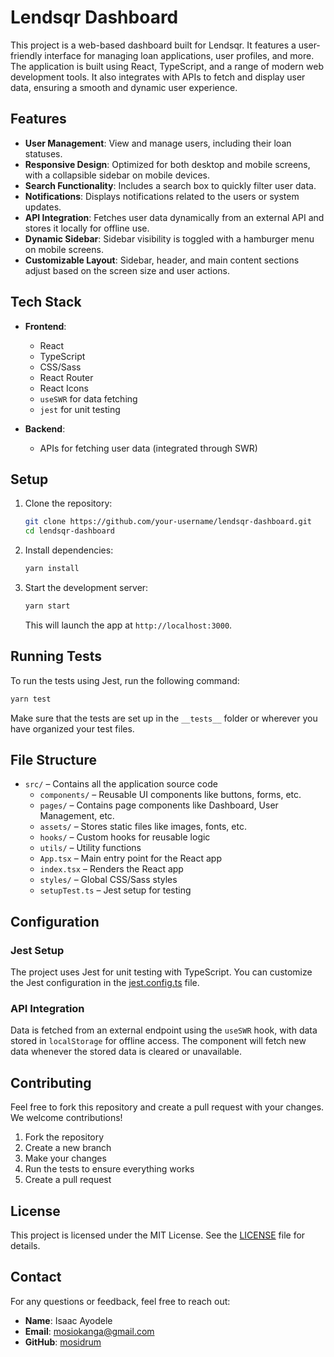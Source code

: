 
# Lendsqr Dashboard

This project is a web-based dashboard built for Lendsqr. It features a user-friendly interface for managing loan applications, user profiles, and more. The application is built using React, TypeScript, and a range of modern web development tools. It also integrates with APIs to fetch and display user data, ensuring a smooth and dynamic user experience.

## Features

- **User Management**: View and manage users, including their loan statuses.
- **Responsive Design**: Optimized for both desktop and mobile screens, with a collapsible sidebar on mobile devices.
- **Search Functionality**: Includes a search box to quickly filter user data.
- **Notifications**: Displays notifications related to the users or system updates.
- **API Integration**: Fetches user data dynamically from an external API and stores it locally for offline use.
- **Dynamic Sidebar**: Sidebar visibility is toggled with a hamburger menu on mobile screens.
- **Customizable Layout**: Sidebar, header, and main content sections adjust based on the screen size and user actions.

## Tech Stack

- **Frontend**:
  - React
  - TypeScript
  - CSS/Sass
  - React Router
  - React Icons
  - `useSWR` for data fetching
  - `jest` for unit testing

- **Backend**:
  - APIs for fetching user data (integrated through SWR)

## Setup

1. Clone the repository:

   ```bash
   git clone https://github.com/your-username/lendsqr-dashboard.git
   cd lendsqr-dashboard
   ```

2. Install dependencies:

   ```bash
   yarn install
   ```

3. Start the development server:

   ```bash
   yarn start
   ```

   This will launch the app at `http://localhost:3000`.

## Running Tests

To run the tests using Jest, run the following command:

```bash
yarn test
```

Make sure that the tests are set up in the `__tests__` folder or wherever you have organized your test files.

## File Structure

- `src/` – Contains all the application source code
  - `components/` – Reusable UI components like buttons, forms, etc.
  - `pages/` – Contains page components like Dashboard, User Management, etc.
  - `assets/` – Stores static files like images, fonts, etc.
  - `hooks/` – Custom hooks for reusable logic
  - `utils/` – Utility functions
  - `App.tsx` – Main entry point for the React app
  - `index.tsx` – Renders the React app
  - `styles/` – Global CSS/Sass styles
  - `setupTest.ts` – Jest setup for testing

## Configuration

### Jest Setup

The project uses Jest for unit testing with TypeScript. You can customize the Jest configuration in the [jest.config.ts](jest.config.ts) file.

### API Integration

Data is fetched from an external endpoint using the `useSWR` hook, with data stored in `localStorage` for offline access. The component will fetch new data whenever the stored data is cleared or unavailable.

## Contributing

Feel free to fork this repository and create a pull request with your changes. We welcome contributions!

1. Fork the repository
2. Create a new branch
3. Make your changes
4. Run the tests to ensure everything works
5. Create a pull request

## License

This project is licensed under the MIT License. See the [LICENSE](LICENSE) file for details.

## Contact

For any questions or feedback, feel free to reach out:

- **Name**: Isaac Ayodele
- **Email**: [mosiokanga@gmail.com](mailto:mosiokanga@gmail.com)
- **GitHub**: [mosidrum](https://github.com/mosidrum)
